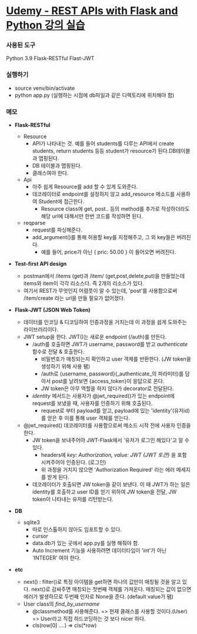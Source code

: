 [Udemy - REST APIs with Flask and Python 강의 실습](https://www.udemy.com/course/rest-api-flask-and-python/)
==========================================================================================================

### 사용된 도구
Python 3.9
Flask-RESTful
Flast-JWT


### 실행하기
- source venv/bin/activate
- python app.py (실행하는 시점에 db파일과 같은 디렉토리에 위치해야 함)


### 메모
- __Flask-RESTful__
    - Resource
        - API가 나타내는 것. 예를 들어 students를 다루는 API에서 create students, return students 등등 student가 resource가 된다.DB테이블과 맵핑된다.
        - DB 테이블과 맵핑된다.
        - 클래스여야 한다.
    - Api
        - 아주 쉽게 Resource를 add 할 수 있게 도와준다.
        - 데코레이터로 endpoint를 설정하지 않고 add_resource 메소드를 사용하여 Student에 접근한다.
            - Resource class에 get, post.. 등의 method를 추가로 작성하더라도 해당 url에 대해서만 한번 코드를 작성하면 된다. 
    - reqparse
        - request를 파싱해준다. 
        - add_argument()를 통해 허용할 key를 지정해주고, 그 외 key들은 버려진다.
            - 예를 들어, price가 아닌 { pric: 50.00 } 이 들어오면 버려진다.
    

- __Test-first API design__
    - postman에서 /items (get)과 /item/<name> (get,post,delete,put)을 만들었는데 items와 item이 각각 리소스다. 즉 2개의 리소스가 있다.
    - 여기서 REST가 무엇인지 어렴풋이 알 수 있는데, 'post'를 사용함으로써 /item/create 라는 url을 만들 필요가 없어졌다.


- __Flask-JWT (JSON Web Token)__
    - 데이터를 인코딩 & 디코딩하여 인증과정을 거치는데 이 과정을 쉽게 도와주는 라이브러리이다.
    - JWT setup을 한다. JWT()는 새로운 endpoint (/auth)를 만든다.
        - /auth를 호출하면 JWT가 username, password를 받고 _authenticate_ 함수로 전달 & 호출한다. 
            - 비밀번호가 매칭되는지 확인하고 user 객체를 반환한다. (JW token을 생성하기 위해 사용 됌)
            - /auth로 {username, password}(_authenticate_의 파라미터)를 담아서 post를 날려보면 {access_token}이 응답으로 온다.
            - JW token은 아무 역할을 하지 않다가 decorator로 전달된다.
        - _identity_ 메서드는 사용자가 @jwt_required()가 있는 endpoint에 request를 보냈을 때, 사용자를 인증하기 위해 호출된다.
            - request로 부터 payload를 얻고, payload에 있는 'identity'(유저id)를 얻은 후 이를 통해 user 객체를 얻는다.
    - @jwt_required() 데코레이터를 사용함으로써 메소드 시작 전에 사용자 인증을 한다.
        - JW token을 보내주어야 JWT-Flask에서 '유저가 로그인 해있다'고 알 수 있다. 
            - headers에 _key: Authorization, value: JWT {JWT 토큰}_ 을 포함시켜주어야 인증된다. (로그인)
            - 위 과정을 거치지 않으면 'Authorization Required' 라는 에러 메세지를 받게 된다.
        - 데코레이터가 호출되면 JW token을 같이 보낸다. 이 때 JWT가 하는 일은 identity를 호출하고 user ID를 얻기 위하여 JW token을 전달, JW token이 나타내는 유저를 리턴받는다.


- __DB__
    - sqlite3
        - 따로 인스톨하지 않아도 임포트할 수 있다.
        - cursor 
        - data.db가 있는 곳에서 app.py를 실행 해줘야 함.
        - Auto Increment 기능을 사용하려면 데이터타입이 'int'가 아닌 'INTEGER' 여야 한다.

- __etc__
    - next() : filter()로 특정 아이템을 get하면 하나의 값만이 매칭될 것을 알고 있다. next()로 감싸주면 매칭되는 첫번째 객체를 가져온다. 매칭되는 값이 없으면 에러가 발생하므로 두번째 인자로 None을 준다. (default value가 됌)
    - User class의 _find_by_username_
        - @classmethod를 사용해준다. => 현재 클래스를 사용할 것이다.(User) => User라고 직접 하드코딩하는 것 보다 nicer 하다.
        - cls(row[0] ....) => cls(*row)